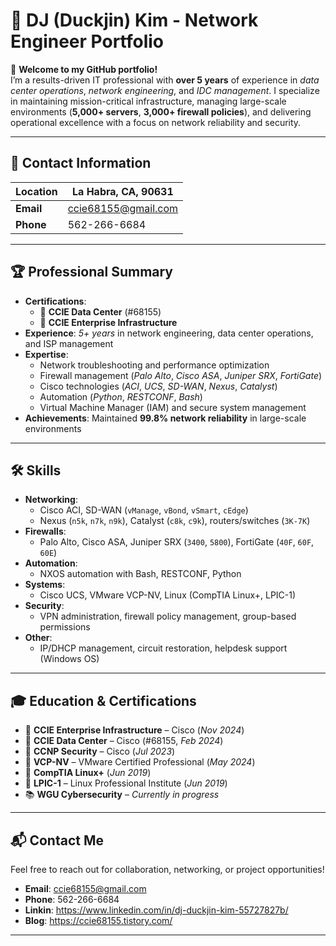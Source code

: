 # 🚀 DJ (Duckjin) Kim - Network Engineer Portfolio

👋 **Welcome to my GitHub portfolio!**  
I’m a results-driven IT professional with **over 5 years** of experience in *data center operations*, *network engineering*, and *IDC management*. I specialize in maintaining mission-critical infrastructure, managing large-scale environments (**5,000+ servers**, **3,000+ firewall policies**), and delivering operational excellence with a focus on network reliability and security.

---

## 📍 Contact Information

| **Location**   | La Habra, CA, 90631          |
|----------------|------------------------------|
| **Email**      | [ccie68155@gmail.com](mailto:ccie68155@gmail.com) |
| **Phone**      | 562-266-6684                 |

---

## 🏆 Professional Summary

- **Certifications**:  
  - 🏅 **CCIE Data Center** (#68155)  
  - 🏅 **CCIE Enterprise Infrastructure**  
- **Experience**: *5+ years* in network engineering, data center operations, and ISP management  
- **Expertise**:  
  - Network troubleshooting and performance optimization  
  - Firewall management (*Palo Alto*, *Cisco ASA*, *Juniper SRX*, *FortiGate*)  
  - Cisco technologies (*ACI*, *UCS*, *SD-WAN*, *Nexus*, *Catalyst*)  
  - Automation (*Python*, *RESTCONF*, *Bash*)  
  - Virtual Machine Manager (IAM) and secure system management  
- **Achievements**: Maintained **99.8% network reliability** in large-scale environments  

---

## 🛠️ Skills

- **Networking**:  
  - Cisco ACI, SD-WAN (`vManage`, `vBond`, `vSmart`, `cEdge`)  
  - Nexus (`n5k`, `n7k`, `n9k`), Catalyst (`c8k`, `c9k`), routers/switches (`3K-7K`)  
- **Firewalls**:  
  - Palo Alto, Cisco ASA, Juniper SRX (`3400`, `5800`), FortiGate (`40F`, `60F`, `60E`)  
- **Automation**:  
  - NXOS automation with Bash, RESTCONF, Python  
- **Systems**:  
  - Cisco UCS, VMware VCP-NV, Linux (CompTIA Linux+, LPIC-1)  
- **Security**:  
  - VPN administration, firewall policy management, group-based permissions  
- **Other**:  
  - IP/DHCP management, circuit restoration, helpdesk support (Windows OS)  

---


## 🎓 Education & Certifications

- 🏅 **CCIE Enterprise Infrastructure** – Cisco (*Nov 2024*)  
- 🏅 **CCIE Data Center** – Cisco (#68155, *Feb 2024*)  
- 🏅 **CCNP Security** – Cisco (*Jul 2023*)  
- 🏅 **VCP-NV** – VMware Certified Professional (*May 2024*)  
- 🏅 **CompTIA Linux+** (*Jun 2019*)  
- 🏅 **LPIC-1** – Linux Professional Institute (*Jun 2019*)  
- 📚 **WGU Cybersecurity** – *Currently in progress*  

---


## 📬 Contact Me

Feel free to reach out for collaboration, networking, or project opportunities!  
- **Email**: [ccie68155@gmail.com](mailto:ccie68155@gmail.com)  
- **Phone**: 562-266-6684
- **Linkin**: https://www.linkedin.com/in/dj-duckjin-kim-55727827b/
- **Blog**:  https://ccie68155.tistory.com/

---
